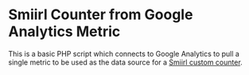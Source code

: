 # Smiirl Counter from Google Analytics Metric
This is a basic PHP script which connects to Google Analytics to pull a single metric to be used as the data source for a [Smiirl custom counter](https://www.smiirl.com/).